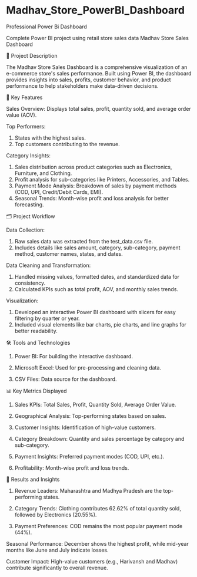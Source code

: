 # Madhav_Store_PowerBI_Dashboard
Professional Power Bi Dashboard

Complete Power BI project using retail store sales data 
 Madhav Store Sales Dashboard


📖 Project Description

The Madhav Store Sales Dashboard is a comprehensive visualization of an e-commerce store's sales performance. Built using Power BI, the dashboard provides insights into sales, profits, customer behavior, and product performance to help stakeholders make data-driven decisions.


🎯 Key Features

Sales Overview: Displays total sales, profit, quantity sold, and average order value (AOV).

Top Performers:
1. States with the highest sales.
2. Top customers contributing to the revenue.
   

Category Insights:

1. Sales distribution across product categories such as Electronics, Furniture, and Clothing.
2. Profit analysis for sub-categories like Printers, Accessories, and Tables.
3. Payment Mode Analysis: Breakdown of sales by payment methods (COD, UPI, Credit/Debit Cards, EMI).
4. Seasonal Trends: Month-wise profit and loss analysis for better forecasting.


🗂️ Project Workflow

Data Collection:

1. Raw sales data was extracted from the test_data.csv file.
2. Includes details like sales amount, category, sub-category, payment method, customer names, states, and dates.


Data Cleaning and Transformation:

1. Handled missing values, formatted dates, and standardized data for consistency.
2. Calculated KPIs such as total profit, AOV, and monthly sales trends.


Visualization:

1. Developed an interactive Power BI dashboard with slicers for easy filtering by quarter or year.
2. Included visual elements like bar charts, pie charts, and line graphs for better readability.



🛠️ Tools and Technologies


1. Power BI: For building the interactive dashboard.

2. Microsoft Excel: Used for pre-processing and cleaning data.

3. CSV Files: Data source for the dashboard.




📊 Key Metrics Displayed


1. Sales KPIs: Total Sales, Profit, Quantity Sold, Average Order Value.

2. Geographical Analysis: Top-performing states based on sales.

3. Customer Insights: Identification of high-value customers.

4. Category Breakdown: Quantity and sales percentage by category and sub-category.

5. Payment Insights: Preferred payment modes (COD, UPI, etc.).

6. Profitability: Month-wise profit and loss trends.



🚀 Results and Insights


1. Revenue Leaders: Maharashtra and Madhya Pradesh are the top-performing states.

2. Category Trends: Clothing contributes 62.62% of total quantity sold, followed by Electronics (20.55%).

3. Payment Preferences: COD remains the most popular payment mode (44%).

Seasonal Performance: December shows the highest profit, while mid-year months like June and July indicate losses.

Customer Impact: High-value customers (e.g., Harivansh and Madhav) contribute significantly to overall revenue.

